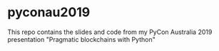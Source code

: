# pyconau2019
This repo contains the slides and code from my PyCon Australia 2019 presentation "Pragmatic blockchains with Python"
